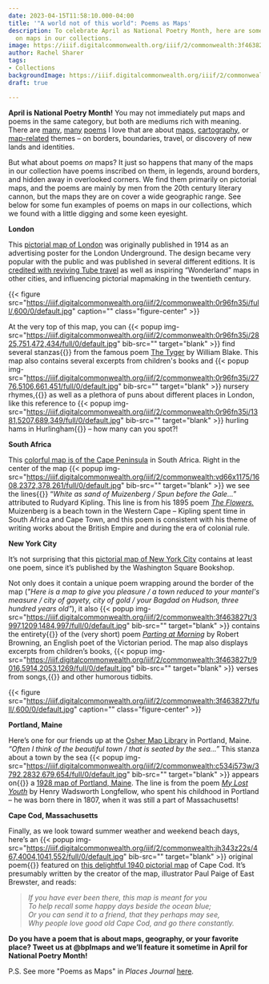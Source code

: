 ```yaml
---
date: 2023-04-15T11:58:10.000-04:00
title: '"A world not of this world": Poems as Maps'
description: To celebrate April as National Poetry Month, here are some poems hidden
  on maps in our collections.
image: https://iiif.digitalcommonwealth.org/iiif/2/commonwealth:3f463827t/180,159,6739,2819/1200,/0/default.jpg
author: Rachel Sharer
tags:
- Collections
backgroundImage: https://iiif.digitalcommonwealth.org/iiif/2/commonwealth:3f463827t/180,159,6739,2819/1200,/0/default.jpg
draft: true

---
```

**April is National Poetry Month!** You may not immediately put maps and poems in the same category, but both are mediums rich with meaning. There are [many](https://www.newyorker.com/magazine/2014/04/14/map), [many](https://sharonbryanpoet.com/2017/10/10/here-is-a-map-of-our-country/) [poems](https://poets.org/poem/maps) I love that are about [maps,](https://static01.nyt.com/packages/pdf/books/excerpt-poems-elizabeth-bishop.pdf) [cartography](https://www.latimes.com/archives/la-xpm-1994-06-19-bk-5888-story.html), or [map-related](https://www.scottishpoetrylibrary.org.uk/poem/cartographer-tries-map-way-zion/) themes – on borders, boundaries, travel, or discovery of new lands and identities.

But what about poems _on_ maps? It just so happens that many of the maps in our collection have poems inscribed on them, in legends, around borders, and hidden away in overlooked corners. We find them primarily on pictorial maps, and the poems are mainly by men from the 20th century literary cannon, but the maps they are on cover a wide geographic range. See below for some fun examples of poems on maps in our collections, which we found with a little digging and some keen eyesight.

**London**

This [pictorial map of London](https://collections.leventhalmap.org/search/commonwealth:0r96fn348) was originally published in 1914 as an advertising poster for the London Underground. The design became very popular with the public and was published in several different editions. It is [credited with reviving Tube travel](https://en.wikipedia.org/wiki/Wonderground_Map) as well as inspiring “Wonderland” maps in other cities, and influencing pictorial mapmaking in the twentieth century.

{{< figure src="https://iiif.digitalcommonwealth.org/iiif/2/commonwealth:0r96fn35j/full/,600/0/default.jpg" caption="" class="figure-center" >}}

At the very top of this map, you can {{< popup img-src="https://iiif.digitalcommonwealth.org/iiif/2/commonwealth:0r96fn35j/2825,751,472,434/full/0/default.jpg" bib-src="" target="blank" >}} find several stanzas{{</popup>}}  from the famous poem [The Tyger](https://www.poetryfoundation.org/poems/43687/the-tyger) by William Blake. This map also contains several excerpts from children's books and {{< popup img-src="https://iiif.digitalcommonwealth.org/iiif/2/commonwealth:0r96fn35j/2776,5106,661,451/full/0/default.jpg" bib-src="" target="blank" >}} nursery rhymes,{{</popup>}}  as well as a plethora of puns about different places in London, like this reference to {{< popup img-src="https://iiif.digitalcommonwealth.org/iiif/2/commonwealth:0r96fn35j/1381,5207,689,349/full/0/default.jpg" bib-src="" target="blank" >}} hurling hams in Hurlingham{{</popup>}}  – how many can you spot?!

**South Africa**

This [colorful map is of the Cape Peninsula](https://collections.leventhalmap.org/search/commonwealth:0r96fn44h) in South Africa. Right in the center of the map {{< popup img-src="https://iiif.digitalcommonwealth.org/iiif/2/commonwealth:vd66x1175/1608,2372,378,261/full/0/default.jpg" bib-src="" target="blank" >}} we see the lines{{</popup>}}  “_White as sand of Muizenberg / Spun before the Gale..._” attributed to Rudyard Kipling. This line is from his 1895 poem [_The Flowers._](https://www.poetryloverspage.com/poets/kipling/flowers.html) Muizenberg is a beach town in the Western Cape – Kipling spent time in South Africa and Cape Town, and this poem is consistent with his theme of writing works about the British Empire and during the era of colonial rule.

**New York City**

It’s not surprising that this [pictorial map of New York City](https://collections.leventhalmap.org/search/commonwealth:3f463826j) contains at least one poem, since it’s published by the Washington Square Bookshop.

Not only does it contain a unique poem wrapping around the border of the map (_"Here is a map to give you pleasure / a town reduced to your mantel's measure / city of gayety, city of gold / your Bagdad on Hudson, three hundred years old"_), it also {{< popup img-src="https://iiif.digitalcommonwealth.org/iiif/2/commonwealth:3f463827t/3997,1209,1484,997/full/0/default.jpg" bib-src="" target="blank" >}} contains the entirety{{</popup>}}  of the (very short) poem [_Parting at Morning_](https://www.poetryfoundation.org/poems/43772/parting-at-morning) by Robert Browning, an English poet of the Victorian period. The map also displays excerpts from children’s books, {{< popup img-src="https://iiif.digitalcommonwealth.org/iiif/2/commonwealth:3f463827t/9016,5914,2053,1269/full/0/default.jpg" bib-src="" target="blank" >}} verses from songs,{{</popup>}}  and other humorous tidbits.

{{< figure src="https://iiif.digitalcommonwealth.org/iiif/2/commonwealth:3f463827t/full/,600/0/default.jpg" caption="" class="figure-center" >}}

**Portland, Maine**

Here’s one for our friends up at the [Osher Map Library](https://oshermaps.org/) in Portland, Maine. _“Often I think of the beautiful town / that is seated by the sea...”_ This stanza about a town by the sea {{< popup img-src="https://iiif.digitalcommonwealth.org/iiif/2/commonwealth:c534j573w/3792,2832,679,654/full/0/default.jpg" bib-src="" target="blank" >}} appears on{{</popup>}}  a [1928 map of Portland, Maine](https://collections.leventhalmap.org/search/commonwealth:p841c3807). The line is from the poem [_My Lost Youth_](https://www.poetryfoundation.org/poems/44640/my-lost-youth) by Henry Wadsworth Longfellow, who spent his childhood in Portland – he was born there in 1807, when it was still a part of Massachusetts!

**Cape Cod, Massachusetts**

Finally, as we look toward summer weather and weekend beach days, here’s an {{< popup img-src="https://iiif.digitalcommonwealth.org/iiif/2/commonwealth:jh343z22s/467,4004,1041,552/full/0/default.jpg" bib-src="" target="blank" >}} original poem{{</popup>}}  featured on [this delightful 1940 pictorial map](https://collections.leventhalmap.org/search/commonwealth:jh343z21h) of Cape Cod. It’s presumably written by the creator of the map, illustrator Paul Paige of East Brewster, and reads:

> _If you have ever been there, this map is meant for you_  
> _To help recall some happy days beside the ocean blue;_  
> _Or you can send it to a friend, that they perhaps may see,_  
> _Why people love good old Cape Cod, and go there constantly._

**Do you have a poem that is about maps, geography, or your favorite place? Tweet us at @bplmaps and we’ll feature it sometime in April for National Poetry Month!**

P.S. See more "Poems as Maps" in _Places Journal_ [here](https://placesjournal.org/series/poems-as-maps/).
